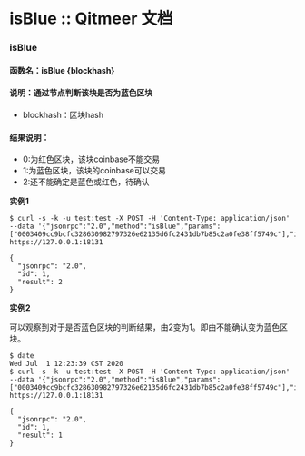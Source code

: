 # isBlue :: Qitmeer 文档

### isBlue <a href="#isblue" id="isblue"></a>

#### 函数名：isBlue {blockhash} <a href="#han-shu-ming-isblueblockhash" id="han-shu-ming-isblueblockhash"></a>

#### 说明：通过节点判断该块是否为蓝色区块 <a href="#shuo-ming-tong-guo-jie-dian-pan-duan-gai-kuai-shi-fou-wei-lan-se-qu-kuai" id="shuo-ming-tong-guo-jie-dian-pan-duan-gai-kuai-shi-fou-wei-lan-se-qu-kuai"></a>

* blockhash：区块hash

#### 结果说明： <a href="#jie-guo-shuo-ming" id="jie-guo-shuo-ming"></a>

* 0:为红色区块，该块coinbase不能交易
* 1:为蓝色区块，该块的coinbase可以交易
* 2:还不能确定是蓝色或红色，待确认

**实例1**

```
$ curl -s -k -u test:test -X POST -H 'Content-Type: application/json' --data '{"jsonrpc":"2.0","method":"isBlue","params":["0003409cc9bcfc328630982797326e62135d6fc2431db7b85c2a0fe38ff5749c"],"id":1}' https://127.0.0.1:18131
```

```
{
  "jsonrpc": "2.0",
  "id": 1,
  "result": 2
}
```

**实例2**

可以观察到对于是否蓝色区块的判断结果，由2变为1。即由不能确认变为蓝色区块。

```
$ date
Wed Jul  1 12:23:39 CST 2020
$ curl -s -k -u test:test -X POST -H 'Content-Type: application/json' --data '{"jsonrpc":"2.0","method":"isBlue","params":
["0003409cc9bcfc328630982797326e62135d6fc2431db7b85c2a0fe38ff5749c"],"id":1}' https://127.0.0.1:18131
```

```
{
  "jsonrpc": "2.0",
  "id": 1,
  "result": 1
}
```
